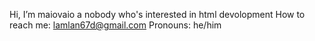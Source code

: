Hi, I’m maiovaio a nobody who's interested in html devolopment
How to reach me: lamlan67d@gmail.com
Pronouns: he/him

